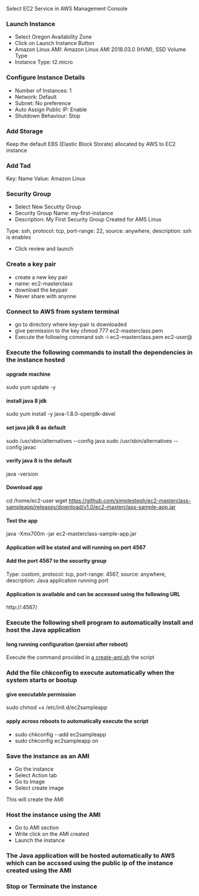 Select EC2 Service in AWS Management Console

### Launch Instance
* Select Oregon Availability Zone
* Click on Launch Instance Button
* Amazon Linux AMI: Amazon Linux AMI 2018.03.0 (HVM), SSD Volume Type
* Instance Type: t2.micro 

### Configure Instance Details
* Number of Instances: 1
* Network: Default
* Subnet: No preference
* Auto Assign Public IP: Enable
* Shutdown Behaviour: Stop

### Add Storage
Keep the default EBS (Elastic Block Storate) allocated by AWS to EC2 instance

### Add Tad
Key: Name
Value: Amazon Linux

### Security Group
* Select New Secutity Group 
* Security Group Name: my-first-instance
* Description: My First Security Group Created for AMS Linux

Type: ssh, protocol: tcp, port-range: 22, source: anywhere, description: ssh is enables

* Click review and launch

### Create a key pair

* create a new key pair
* name: ec2-masterclass
* download the keypair
* Never share with anyone


### Connect to AWS from system terminal

* go to directory where key-pair is downloaded
* give permission to the key
	chmod 777 ec2-masterclass.pem
* Execute the following command
	ssh -i ec2-masterclass.pem ec2-user@<public-ip-address>

### Execute the following commands to install the dependencies in the instance hosted

#### upgrade machine
sudo yum update -y

#### install java 8 jdk
sudo yum install -y java-1.8.0-openjdk-devel

#### set java jdk 8 as default
sudo /usr/sbin/alternatives --config java
sudo /usr/sbin/alternatives --config javac

#### verify java 8 is the default
java -version

#### Download app
cd /home/ec2-user
wget https://github.com/simplesteph/ec2-masterclass-sampleapp/releases/download/v1.0/ec2-masterclass-sample-app.jar

#### Test the app
java -Xmx700m -jar ec2-masterclass-sample-app.jar

#### Application will be stated and will running on port 4567

#### Add the port 4567 to the security group

Type: custom, protocol: tcp, port-range: 4567, source: anywhere, description: Java application running port

#### Application is available and can be accessed using the following URL

http://<ip address of the instance>:4567/

### Execute the following shell program to automatically install and host the Java application


#### long running configuration (persist after reboot)

Execute the command provided in [a create-ami.sh](https://github.com/konman01/AWS/blob/master/EC2/create-ami/create-ami.sh) the script


### Add the file chkconfig to execute automatically when the system starts or bootup

#### give executable permission

sudo chmod +x /etc/init.d/ec2sampleapp

#### apply across reboots to automatically execute the script
* sudo chkconfig --add ec2sampleapp
* sudo chkconfig ec2sampleapp on

### Save the instance as an AMI
 * Go the instance
 * Select Action tab
 * Go to Image
 * Select create image

 This will create the AMI

### Host the instance using the AMI
 * Go to AMI section
 * Write click on the AMI created
 * Launch the instance


### The Java application will be hosted automatically to AWS which can be accssed using the public ip of the instance created using the AMI



### Stop or Terminate the instance